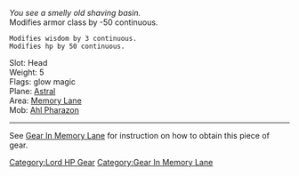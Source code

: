 *You see a smelly old shaving basin.*  
Modifies armor class by -50 continuous.

`Modifies wisdom by 3 continuous.`  
`Modifies hp by 50 continuous.`

Slot: Head  
Weight: 5  
Flags: glow magic  
Plane: [Astral](:Category:Astral.md "wikilink")  
Area: [Memory Lane](:Category:Memory_Lane.md "wikilink")  
Mob: [Ahl Pharazon](Ahl_Pharazon.md "wikilink")  

------------------------------------------------------------------------

See [Gear In Memory Lane](:Category:Gear_In_Memory_Lane.md "wikilink")
for instruction on how to obtain this piece of gear.

[Category:Lord HP Gear](Category:Lord_HP_Gear "wikilink") [Category:Gear
In Memory Lane](Category:Gear_In_Memory_Lane "wikilink")
